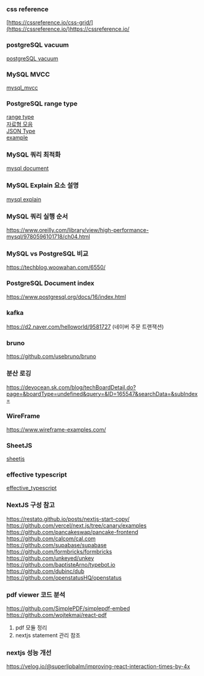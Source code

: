 ### css reference
[https://cssreference.io/css-grid/](https://cssreference.io/)https://cssreference.io/

### postgreSQL vacuum
[postgreSQL vacuum](https://techblog.woowahan.com/9478/)

### MySQL MVCC
[mysql_mvcc](https://lefred.be/content/a-graph-a-day-keeps-the-doctor-away-mysql-history-list-length/)

### PostgreSQL range type
[range type](https://www.postgresql.org/docs/current/rangetypes.html)   
[자료형 모음](https://blog.naver.com/PostView.naver?blogId=slykid&logNo=222561289473&parentCategoryNo=&categoryNo=154&viewDate=&isShowPopularPosts=true&from=search)   
[JSON Type](https://www.postgresql.org/docs/current/datatype-json.html)   
[example](https://github.com/jackc/pgtype/blob/master/tsrange_test.go)

### MySQL 쿼리 최적화
[mysql document](https://dev.mysql.com/doc/refman/8.0/en/optimization.html) 

### MySQL Explain 요소 설명
[mysql explain](https://yozm.wishket.com/magazine/detail/2260/)

### MySQL 쿼리 실행 순서
https://www.oreilly.com/library/view/high-performance-mysql/9780596101718/ch04.html

### MySQL vs PostgreSQL 비교
https://techblog.woowahan.com/6550/

### PostgreSQL Document index
https://www.postgresql.org/docs/16/index.html

### kafka
https://d2.naver.com/helloworld/9581727 (네이버 주문 트랜잭션)

### bruno
https://github.com/usebruno/bruno

### 분산 로깅
https://devocean.sk.com/blog/techBoardDetail.do?page=&boardType=undefined&query=&ID=165547&searchData=&subIndex=

### WireFrame
https://www.wireframe-examples.com/

### SheetJS
[sheetjs](https://docs.sheetjs.com/docs/)

### effective typescript
[effective_typescript](https://effectivetypescript.com/2022/02/25/gentips-4-display/)

### NextJS 구성 참고
https://restato.github.io/posts/nextjs-start-copy/   
https://github.com/vercel/next.js/tree/canary/examples   
https://github.com/pancakeswap/pancake-frontend   
https://github.com/calcom/cal.com   
https://github.com/supabase/supabase   
https://github.com/formbricks/formbricks   
https://github.com/unkeyed/unkey   
https://github.com/baptisteArno/typebot.io   
https://github.com/dubinc/dub   
https://github.com/openstatusHQ/openstatus   

### pdf viewer 코드 분석
https://github.com/SimplePDF/simplepdf-embed   
https://github.com/wojtekmaj/react-pdf   

1. pdf 모듈 정리
2. nextjs statement 관리 참조

### nextjs 성능 개선
https://velog.io/@superlipbalm/improving-react-interaction-times-by-4x
